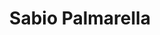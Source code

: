 ---
title: Sabio Palmarella
collection: members
layout: member_fr.html
image: Sabio Palmarella.jpg
url: sabio-palmarella
---